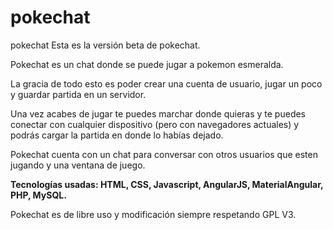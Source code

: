 # pokechat

pokechat
Esta es la versión beta de pokechat.

Pokechat es un chat donde se puede jugar a pokemon esmeralda.

La gracia de todo esto es poder crear una cuenta de usuario, jugar un poco y guardar partida en un servidor.

Una vez acabes de jugar te puedes marchar donde quieras y te puedes conectar con cualquier dispositivo (pero con navegadores actuales) y podrás cargar la partida en donde lo habías dejado.

Pokechat cuenta con un chat para conversar con otros usuarios que esten jugando y una ventana de juego.

**Tecnologías usadas: HTML, CSS, Javascript, AngularJS, MaterialAngular, PHP, MySQL.**

Pokechat es de libre uso y modificación siempre respetando GPL V3.

